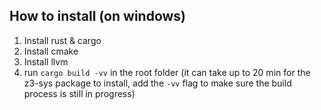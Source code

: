 ## How to install (on windows)
1. Install rust & cargo
2. Install cmake 
3. Install llvm
4. run `cargo build -vv` in the root folder (it can take up to 20 min for the z3-sys package to install, add the `-vv` flag to make sure the build process is still in progress)